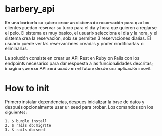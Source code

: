 # barbery_api
En una barbería se quiere crear un sistema de reservación para que los clientes puedan reservar su turno para el dia y hora que quieren arreglarse el pelo. El sistema es muy basico, el usuario selecciona el dia y la hora, y el sistema crea la reservación, solo se permiten 3 reservaciones diarias.
El usuario puede ver las reservaciones creadas y poder modificarlas, o eliminarlas.

La solución consiste en crear un API Rest en Ruby on Rails con los endpoints necesarios para dar respuesta a las funcionalidades descritas; imagina que ese API será usado en el futuro desde una aplicación movil.

# How to init
Primero instalar dependencias, despues inicializar la base de datos y después opcionalmente usar un seed para probar. Los comandos son los siguientes:
```
1. $ bundle install
2. $ rails db:migrate
3. $ rails db:seed
```
